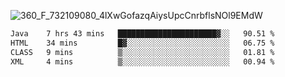 ![360_F_732109080_4lXwGofazqAiysUpcCnrbflsNOl9EMdW](https://github.com/user-attachments/assets/e39d4b74-87d6-4547-a0e5-a6fb31b55e4c)

 <!--START_SECTION:waka-->

```txt
Java    7 hrs 43 mins   ██████████████████████▓░░   90.51 %
HTML    34 mins         █▓░░░░░░░░░░░░░░░░░░░░░░░   06.75 %
CLASS   9 mins          ▒░░░░░░░░░░░░░░░░░░░░░░░░   01.81 %
XML     4 mins          ▒░░░░░░░░░░░░░░░░░░░░░░░░   00.94 %
```

<!--END_SECTION:waka-->
